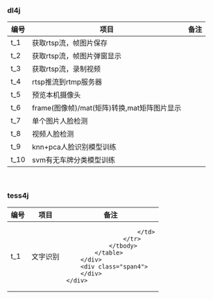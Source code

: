 <div class="container">
	<div class="row">
		<div class="span4">
			<h3>
				dl4j
			</h3>
			<table class="table table-condensed table-hover">
				<thead>
					<tr>
						<th>
							<span>编号</span>
						</th>
						<th>
							<span>项目</span>
						</th>
						<th>
							<span>备注</span>
						</th>
					</tr>
				</thead>
				<tbody>
					<tr>
						<td>
							t_1
						</td>
						<td>
							<span>获取rtsp流，帧图片保存</span>
						</td>
						<td>
						</td>
					</tr>
					<tr class="success">
						<td>
							t_2
						</td>
						<td>
							获取rtsp流，帧图片弹窗显示
						</td>
						<td>
						</td>
					</tr>
					<tr class="error">
						<td>
							t_3
						</td>
						<td>
							获取rtsp流，录制视频
						</td>
						<td>
						</td>
					</tr>
					<tr class="warning">
						<td>
							t_4
						</td>
						<td>
							rtsp推流到rtmp服务器
						</td>
						<td>
						</td>
					</tr>
					<tr class="info">
						<td>
							t_5
						</td>
						<td>
							预览本机摄像头
						</td>
						<td>
						</td>
					</tr>
					<tr>
						<td>
							t_6
						</td>
						<td>
							<span>frame(图像帧)/mat(矩阵)转换,mat矩阵图片显示</span>
						</td>
						<td>
						</td>
					</tr>
					<tr>
						<td>
							t_7
						</td>
						<td>
							<span>单个图片人脸检测</span>
						</td>
						<td>
						</td>
					</tr>
					<tr>
						<td>
							t_8
						</td>
						<td>
							<span>视频人脸检测</span>
						</td>
						<td>
						</td>
					</tr>
					<tr>
						<td>
							t_9
						</td>
						<td>
							<span>knn+pca人脸识别模型训练</span>
						</td>
						<td>
						</td>
					</tr>
					<tr>
						<td>
							t_10
						</td>
						<td>
							<span>svm有无车牌分类模型训练</span>
						</td>
						<td>
						</td>
					</tr>
				</tbody>
			</table>
		</div> &nbsp;
		<div class="span4">
			<h3>
				tess4j
			</h3>
			<table class="table">
				<thead>
					<tr>
						<th>
							编号
						</th>
						<th>
							项目
						</th>
						<th>
							备注
						</th>
					</tr>
				</thead>
				<tbody>
					<tr>
						<td>
							t_1
						</td>
						<td>
							文字识别
						</td>
						<td>
						
						</td>
					</tr>
				</tbody>
			</table>
		</div>
		<div class="span4">
		</div>
	</div>
</div>